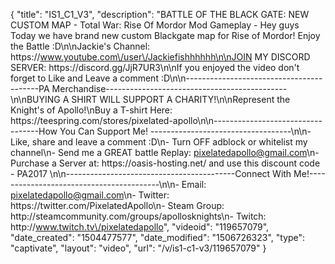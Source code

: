 {
    "title": "IS1_C1_V3",
    "description": "BATTLE OF THE BLACK GATE: NEW CUSTOM MAP - Total War: Rise Of Mordor Mod Gameplay - Hey guys Today we have brand new custom Blackgate map for Rise of Mordor! Enjoy the Battle :D\n\nJackie's Channel: https:\/\/www.youtube.com\/user\/Jackiefishhhhhh\n\nJOIN MY DISCORD SERVER: https:\/\/discord.gg\/JjR7UR3\n\nIf you enjoyed the video don't forget to Like and Leave a comment :D\n\n-----------------------------------------PA Merchandise---------------------------------------------\n\nBUYING A SHIRT WILL SUPPORT A CHARITY!\n\nRepresent the Knight's of Apollo!\nBuy a T-shirt Here: https:\/\/teespring.com\/stores\/pixelated-apollo\n\n----------------------------------How You Can Support Me! -----------------------------------\n\n- Like, share and leave a comment :D\n- Turn OFF adblock or whitelist my channel\n- Send me a GREAT battle Replay: pixelatedapollo@gmail.com\n- Purchase a Server at: https:\/\/oasis-hosting.net\/ and use this discount code - PA2017 \n\n------------------------------------------Connect With Me!-----------------------------------------\n\n- Email: pixelatedapollo@gmail.com\n- Twitter: https:\/\/twitter.com\/PixelatedApollo\n- Steam Group:  http:\/\/steamcommunity.com\/groups\/apollosknights\n- Twitch: http:\/\/www.twitch.tv\/pixelatedapollo",
    "videoid": "119657079",
    "date_created": "1504477577",
    "date_modified": "1506726323",
    "type": "captivate",
    "layout": "video",
    "url": "\/v\/is1-c1-v3\/119657079"
}